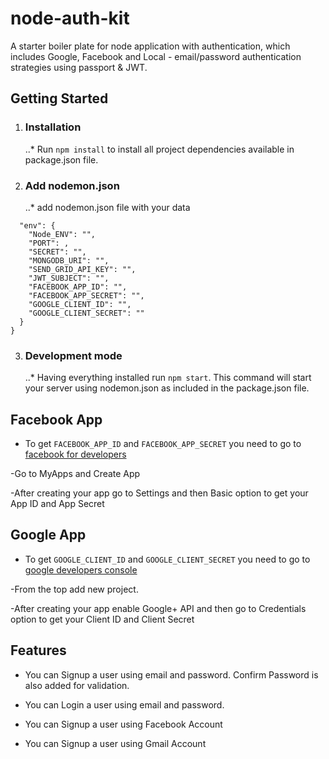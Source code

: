 # node-auth-kit

A starter boiler plate for node application with authentication, which includes Google, Facebook and Local - email/password authentication strategies using passport &amp; JWT.

## Getting Started

1. ### Installation
   ..\* Run `npm install` to install all project dependencies available in package.json file.
2. ### Add nodemon.json
   ..\* add nodemon.json file with your data

```{
  "env": {
    "Node_ENV": "",
    "PORT": ,
    "SECRET": "",
    "MONGODB_URI": "",
    "SEND_GRID_API_KEY": "",
    "JWT_SUBJECT": "",
    "FACEBOOK_APP_ID": "",
    "FACEBOOK_APP_SECRET": "",
    "GOOGLE_CLIENT_ID": "",
    "GOOGLE_CLIENT_SECRET": ""
  }
}
```

3. ### Development mode
   ..\* Having everything installed run `npm start`. This command will start your server using nodemon.json as included in the package.json file.

## Facebook App

- To get `FACEBOOK_APP_ID` and `FACEBOOK_APP_SECRET` you need to go to [facebook for developers](https://developers.facebook.com)

-Go to MyApps and Create App

-After creating your app go to Settings and then Basic option to get your App ID and App Secret

## Google App

- To get `GOOGLE_CLIENT_ID` and `GOOGLE_CLIENT_SECRET` you need to go to [google developers console](https://console.developers.google.com)

-From the top add new project.

-After creating your app enable Google+ API and then go to Credentials option to get your Client ID and Client Secret

## Features

- You can Signup a user using email and password. Confirm Password is also added for validation.

- You can Login a user using email and password.

- You can Signup a user using Facebook Account

- You can Signup a user using Gmail Account
